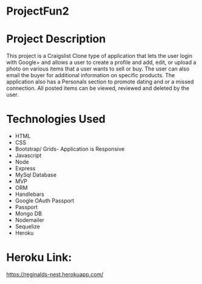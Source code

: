 # ProjectFun2

# Project Description

This project is a Craigslist Clone type of application that lets the user login with Google+ and allows a user to create a profile and add, edit, or upload a photo on various items that a user wants to sell or buy.  The user can also email the buyer for additional information on specific products.  The application also has a Personals section to promote dating and or a missed connection.  All posted items can be viewed, reviewed and deleted by the user.

# Technologies Used

* HTML
* CSS
* Bootstrap/ Grids- Application is Responsive
* Javascript
* Node
* Express
* MySql Database
* MVP
* ORM
* Handlebars
* Google OAuth Passport
* Passport 
* Mongo DB
* Nodemailer
* Sequelize
* Heroku


# Heroku Link:  
  
https://reginalds-nest.herokuapp.com/










